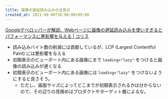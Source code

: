 ```yaml
---
title: 画像の遅延読み込みの注意点
created_at: 2021-08-06T10:00:00+09:00
---
```


[Googleデベロッパーが解説、Webページに画像の遅延読み込みを使いすぎるとパフォーマンスに悪影響を与える | コリス](https://coliss.com/articles/build-websites/operation/work/performance-effects-of-too-much-lazy-loading.html)

- 読み込みバイト数の削減には貢献しているが、LCP (Largest Contentful Paint) には悪影響を与える
- 初期表示のビューポート内にある画像にまで `loading="lazy"` をつけると画像の読み込みが遅くなる
- 初期表示のビューポート内にある画像には `loading="lazy"` をつけないようにすると良さそう。
  - ただし、画面サイズによってどこまでが初期表示されるかは分からないので、その辺りの見極めはプロダクトやターゲット層によるな。 
